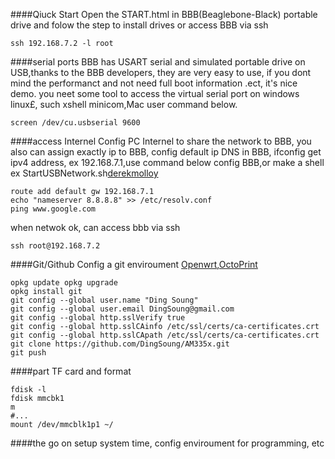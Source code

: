﻿####Qiuck Start
Open the START.html in BBB(Beaglebone-Black) portable drive and folow the step to install drives
or access BBB via ssh

    ssh 192.168.7.2 -l root

####serial ports
BBB has USART serial and simulated portable drive on USB,thanks to the BBB developers, they are very easy to use, if you dont mind the performanct and not need full boot information .ect, it's nice demo. you neet some tool to access the virtual serial port on windows linux£, such xshell minicom,Mac user  command below.
	
	screen /dev/cu.usbserial 9600

####access Internel
Config PC Internel to share the network to BBB, you also can assign exactly ip to BBB, config default ip DNS in  BBB, ifconfig get ipv4 address, ex 192.168.7.1,use command below config BBB,or make a shell ex StartUSBNetwork.sh[derekmolloy][1]

	route add default gw 192.168.7.1
	echo "nameserver 8.8.8.8" >> /etc/resolv.conf
	ping www.google.com

when netwok ok, can access bbb via ssh

	ssh root@192.168.7.2

####Git/Github
Config a git enviroument [Openwrt][2],[OctoPrint][3]

	opkg update	opkg upgrade
	opkg install git
	git config --global user.name "Ding Soung"
	git config --global user.email DingSoung@gmail.com
	git config --global http.sslVerify true
	git config --global http.sslCAinfo /etc/ssl/certs/ca-certificates.crt
	git config --global http.sslCApath /etc/ssl/certs/ca-certificates.crt
	git clone https://github.com/DingSoung/AM335x.git
	git push

####part TF card and format

	fdisk -l
	fdisk mmcbk1
	m
	#...
	mount /dev/mmcblk1p1 ~/
	
####the go on
setup system time, config enviroument for programming, etc

[1]: http://derekmolloy.ie/beaglebone/getting-started-usb-network-adapter-on-the-beaglebone
[2]: http://wiki.openwrt.org/doc/techref/opkg
[3]: https://github.com/foosel/OctoPrint/wiki/Setup-on-BeagleBone-Black-running-%C3%85ngstr%C3%B6m
